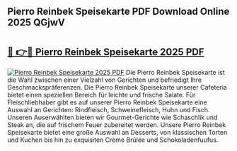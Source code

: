 ## Pierro Reinbek Speisekarte PDF Download Online 2025 QGjwV

# <h2><a href="http://gcbo6ul.nevu.top/?p=Pierro+Reinbek+Speisekarte">🔗 👉🔴 Pierro Reinbek Speisekarte 2025 PDF</a></h2>

[![Pierro Reinbek Speisekarte 2025 PDF](https://i.imgur.com/dBaPXMq.png)](http://gcbo6ul.nevu.top/?p=Pierro+Reinbek+Speisekarte)
Die Pierro Reinbek Speisekarte ist die Wahl zwischen einer Vielzahl von Gerichten und befriedigt Ihre Geschmackspräferenzen. Die Pierro Reinbek Speisekarte unserer Cafeteria bietet einen speziellen Bereich für leichte und frische Salate. Für Fleischliebhaber gibt es auf unserer Pierro Reinbek Speisekarte eine Auswahl an Gerichten: Rindfleisch, Schweinefleisch, Huhn und Fisch. Unseren Auserwählten bieten wir Gourmet-Gerichte wie Schaschlik und Steak an, die auf frischem Feuer zubereitet werden. Unsere Pierro Reinbek Speisekarte bietet eine große Auswahl an Desserts, von klassischen Torten und Kuchen bis hin zu exquisiten Crème Brûlée und Schokoladenfuufus.
